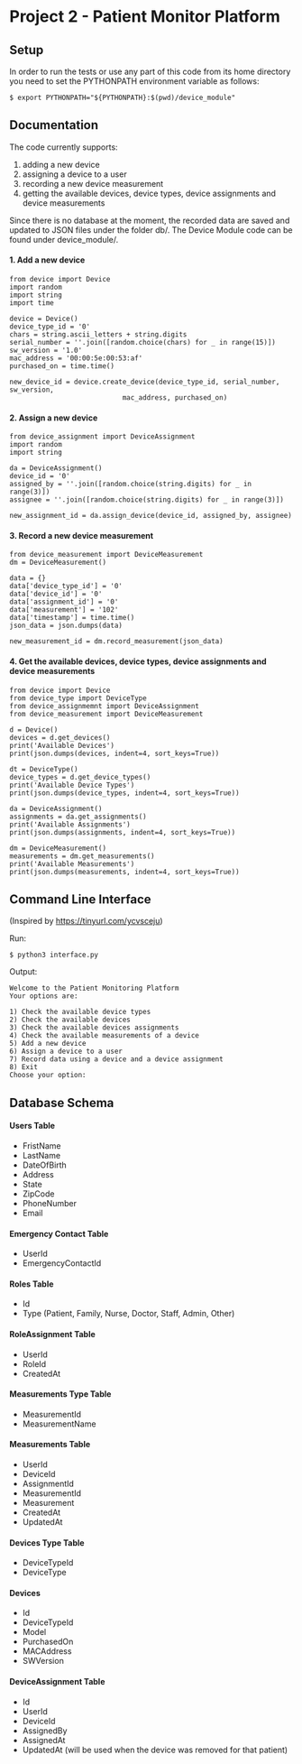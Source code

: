 # Project 2 - Patient Monitor Platform
## Setup
In order to run the tests or use any part of this code from its home directory you need to set the PYTHONPATH environment variable as follows:
```
$ export PYTHONPATH="${PYTHONPATH}:$(pwd)/device_module"
```

## Documentation
The code currently supports:
1) adding a new device
2) assigning a device to a user 
3) recording a new device measurement
4) getting the available devices, device types, device assignments and device measurements

Since there is no database at the moment, the recorded data are saved and updated to JSON files under the folder db/. The Device Module code can be found under device_module/.

#### 1. Add a new device
```
from device import Device
import random
import string
import time

device = Device()
device_type_id = '0'
chars = string.ascii_letters + string.digits
serial_number = ''.join([random.choice(chars) for _ in range(15)])
sw_version = '1.0'
mac_address = '00:00:5e:00:53:af'
purchased_on = time.time()

new_device_id = device.create_device(device_type_id, serial_number, sw_version,
                            mac_address, purchased_on)

```
#### 2. Assign a new device
```
from device_assignment import DeviceAssignment
import random
import string

da = DeviceAssignment()
device_id = '0'
assigned_by = ''.join([random.choice(string.digits) for _ in range(3)])
assignee = ''.join([random.choice(string.digits) for _ in range(3)])

new_assignment_id = da.assign_device(device_id, assigned_by, assignee)

```
#### 3. Record a new device measurement
```
from device_measurement import DeviceMeasurement
dm = DeviceMeasurement()

data = {}
data['device_type_id'] = '0'
data['device_id'] = '0'
data['assignment_id'] = '0'
data['measurement'] = '102'
data['timestamp'] = time.time()
json_data = json.dumps(data)

new_measurement_id = dm.record_measurement(json_data)

```
#### 4. Get the available devices, device types, device assignments and device measurements
```
from device import Device
from device_type import DeviceType
from device_assignmemnt import DeviceAssignment
from device_measurement import DeviceMeasurement

d = Device()
devices = d.get_devices()
print('Available Devices')
print(json.dumps(devices, indent=4, sort_keys=True))

dt = DeviceType()
device_types = d.get_device_types()
print('Available Device Types')
print(json.dumps(device_types, indent=4, sort_keys=True))

da = DeviceAssignment()
assignments = da.get_assignments()
print('Available Assignments')
print(json.dumps(assignments, indent=4, sort_keys=True))

dm = DeviceMeasurement()
measurements = dm.get_measurements()
print('Available Measurements')
print(json.dumps(measurements, indent=4, sort_keys=True))
```

## Command Line Interface
(Inspired by https://tinyurl.com/ycvsceju)

Run:
```
$ python3 interface.py
```

Output:
```
Welcome to the Patient Monitoring Platform
Your options are:

1) Check the available device types
2) Check the available devices
3) Check the available devices assignments
4) Check the available measurements of a device
5) Add a new device
6) Assign a device to a user
7) Record data using a device and a device assignment
8) Exit
Choose your option: 
```

## Database Schema

#### Users Table
- FristName
- LastName
- DateOfBirth
- Address
- State
- ZipCode
- PhoneNumber
- Email

#### Emergency Contact Table
- UserId
- EmergencyContactId

#### Roles Table
- Id
- Type (Patient, Family, Nurse, Doctor, Staff, Admin, Other)

#### RoleAssignment Table
- UserId
- RoleId
- CreatedAt

#### Measurements Type Table
- MeasurementId
- MeasurementName

#### Measurements Table
- UserId
- DeviceId
- AssignmentId
- MeasurementId
- Measurement
- CreatedAt
- UpdatedAt

#### Devices Type Table
- DeviceTypeId
- DeviceType

#### Devices
- Id
- DeviceTypeId
- Model
- PurchasedOn
- MACAddress
- SWVersion

#### DeviceAssignment Table
- Id 
- UserId
- DeviceId
- AssignedBy
- AssignedAt
- UpdatedAt (will be used when the device was removed for that patient)
